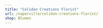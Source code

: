```yaml
---
title: "Celidan Creations Florist"
url: /naperville/celidan-creations-florist/
shop: Blumen
---
```


